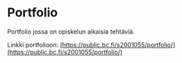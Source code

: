 # Portfolio

Portfolio jossa on opiskelun aikaisia tehtäviä.

Linkki portfolioon:
[https://public.bc.fi/s2001055/portfolio/](https://public.bc.fi/s2001055/portfolio/)
